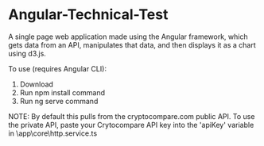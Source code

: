 # Angular-Technical-Test
 A single page web application made using the Angular framework, which gets data from an API, manipulates that data, and then displays it as a chart using d3.js.
 
 To use (requires Angular CLI):
   1. Download
   2. Run npm install command
   3. Run ng serve command

NOTE: By default this pulls from the cryptocompare.com public API.
To use the private API, paste your Crytocompare API key into the 'apiKey' variable in \app\core\http.service.ts
